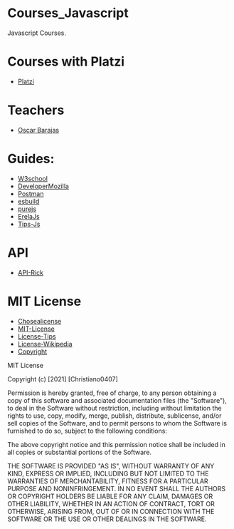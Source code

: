 # Courses_Javascript
Javascript Courses. 

# Courses with Platzi 
- [Platzi](https://platzi.com/home)

# Teachers
- [Oscar Barajas](https://arepa.dev/)

# Guides:
- [W3school](https://www.w3schools.com/xml/ajax_xmlhttprequest_response.asp)
- [DeveloperMozilla](https://developer.mozilla.org/es/docs/Web/HTTP/Methods)
- [Postman](https://www.postman.com/)
- [esbuild](https://esbuild.github.io/)
- [purejs](https://pure-js.com/)
- [ErelaJs](https://solaris.codes/projects/erelajs/docs/gettingstarted.html)
- [Tips-Js](https://www.youtube.com/channel/UCJgGc8pQO1lv04VXrBxA_Hg)

# API 
- [API-Rick](https://rickandmortyapi.com/documentation)
# MIT License

- [Chosealicense](https://choosealicense.com/)
- [MIT-License](https://choosealicense.com/licenses/mit/)
- [License-Tips](https://www.youtube.com/watch?v=eWtjgfzpt6Y)
- [License-Wikipedia](https://es.wikipedia.org/wiki/Licencia_de_software)
- [Copyright](https://es.wikipedia.org/wiki/Derecho_de_autor)

MIT License

Copyright (c) [2021] [Christiano0407]

Permission is hereby granted, free of charge, to any person obtaining a copy of this software and associated documentation files (the "Software"), to deal in the Software without restriction, including without limitation the rights to use, copy, modify, merge, publish, distribute, sublicense, and/or sell copies of the Software, and to permit persons to whom the Software is furnished to do so, subject to the following conditions:

The above copyright notice and this permission notice shall be included in all copies or substantial portions of the Software.

THE SOFTWARE IS PROVIDED "AS IS", WITHOUT WARRANTY OF ANY KIND, EXPRESS OR IMPLIED, INCLUDING BUT NOT LIMITED TO THE WARRANTIES OF MERCHANTABILITY, FITNESS FOR A PARTICULAR PURPOSE AND NONINFRINGEMENT. IN NO EVENT SHALL THE AUTHORS OR COPYRIGHT HOLDERS BE LIABLE FOR ANY CLAIM, DAMAGES OR OTHER LIABILITY, WHETHER IN AN ACTION OF CONTRACT, TORT OR OTHERWISE, ARISING FROM, OUT OF OR IN CONNECTION WITH THE SOFTWARE OR THE USE OR OTHER DEALINGS IN THE SOFTWARE.